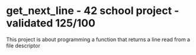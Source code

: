 # get_next_line - 42 school project - validated 125/100

This project is about programming a function that returns a line read from a file descriptor
